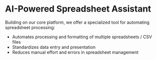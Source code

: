 # AI-Powered Spreadsheet Assistant

Building on our core platform, we offer a specialized tool for automating spreadsheet processing:

* Automates processing and formatting of multiple spreadsheets / CSV files
* Standardizes data entry and presentation
* Reduces manual effort and errors in spreadsheet management
